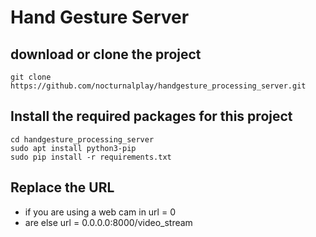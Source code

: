 # Hand Gesture Server

## download or clone the project
```
git clone https://github.com/nocturnalplay/handgesture_processing_server.git
```

## Install the required packages for this project

```
cd handgesture_processing_server
sudo apt install python3-pip
sudo pip install -r requirements.txt
```

## Replace the URL

- if you are using a web cam in url = 0
- are else url = 0.0.0.0:8000/video_stream

